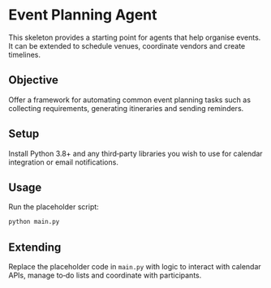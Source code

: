 # Event Planning Agent

This skeleton provides a starting point for agents that help organise
events.  It can be extended to schedule venues, coordinate vendors and
create timelines.

## Objective

Offer a framework for automating common event planning tasks such as
collecting requirements, generating itineraries and sending reminders.

## Setup

Install Python 3.8+ and any third‑party libraries you wish to use for
calendar integration or email notifications.

## Usage

Run the placeholder script:

```bash
python main.py
```

## Extending

Replace the placeholder code in `main.py` with logic to interact with
calendar APIs, manage to‑do lists and coordinate with participants.

